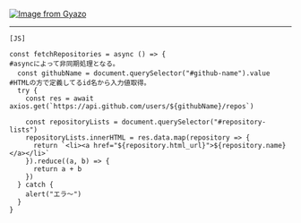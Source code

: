 [![Image from Gyazo](https://i.gyazo.com/e46f912b58eeb7bfc97a3afea1d4128d.png)](https://gyazo.com/e46f912b58eeb7bfc97a3afea1d4128d)
***

~~~
[JS]

const fetchRepositories = async () => {                                               #asyncによって非同期処理となる。
  const githubName = document.querySelector("#github-name").value　　　　　　　　　　　　　　　　　　　　　　　　　　　　　　　　　　　　　　　　　　#HTMLの方で定義してるid名から入力値取得。
  try {
    const res = await axios.get(`https://api.github.com/users/${githubName}/repos`)

    const repositoryLists = document.querySelector("#repository-lists")
    repositoryLists.innerHTML = res.data.map(repository => {
      return `<li><a href="${repository.html_url}">${repository.name}</a></li>`
    }).reduce((a, b) => {
      return a + b
    })  
  } catch {
    alert("エラ〜")  
  }
}
~~~
